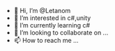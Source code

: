 - 👋 Hi, I’m @Letanom
- 👀 I’m interested in c#,unity 
- 🌱 I’m currently learning c#
- 💞️ I’m looking to collaborate on ...
- 📫 How to reach me ...

<!---
Letanom/Letanom is a ✨ special ✨ repository because its `README.md` (this file) appears on your GitHub profile.
You can click the Preview link to take a look at your changes.
--->
